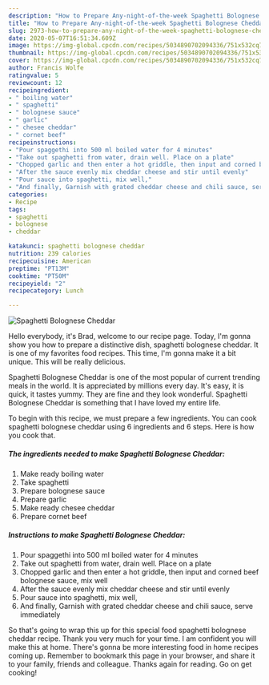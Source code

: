 ```yaml
---
description: "How to Prepare Any-night-of-the-week Spaghetti Bolognese Cheddar"
title: "How to Prepare Any-night-of-the-week Spaghetti Bolognese Cheddar"
slug: 2973-how-to-prepare-any-night-of-the-week-spaghetti-bolognese-cheddar
date: 2020-05-07T16:51:34.609Z
image: https://img-global.cpcdn.com/recipes/5034890702094336/751x532cq70/spaghetti-bolognese-cheddar-recipe-main-photo.jpg
thumbnail: https://img-global.cpcdn.com/recipes/5034890702094336/751x532cq70/spaghetti-bolognese-cheddar-recipe-main-photo.jpg
cover: https://img-global.cpcdn.com/recipes/5034890702094336/751x532cq70/spaghetti-bolognese-cheddar-recipe-main-photo.jpg
author: Francis Wolfe
ratingvalue: 5
reviewcount: 12
recipeingredient:
- " boiling water"
- " spaghetti"
- " bolognese sauce"
- " garlic"
- " chesee cheddar"
- " cornet beef"
recipeinstructions:
- "Pour spaggethi into 500 ml boiled water for 4 minutes"
- "Take out spaghetti from water, drain well. Place on a plate"
- "Chopped garlic and then enter a hot griddle, then input and corned beef bolognese sauce, mix well"
- "After the sauce evenly mix cheddar cheese and stir until evenly"
- "Pour sauce into spaghetti, mix well,"
- "And finally, Garnish with grated cheddar cheese and chili sauce, serve immediately"
categories:
- Recipe
tags:
- spaghetti
- bolognese
- cheddar

katakunci: spaghetti bolognese cheddar 
nutrition: 239 calories
recipecuisine: American
preptime: "PT13M"
cooktime: "PT50M"
recipeyield: "2"
recipecategory: Lunch

---
```



![Spaghetti Bolognese Cheddar](https://img-global.cpcdn.com/recipes/5034890702094336/751x532cq70/spaghetti-bolognese-cheddar-recipe-main-photo.jpg)

Hello everybody, it's Brad, welcome to our recipe page. Today, I'm gonna show you how to prepare a distinctive dish, spaghetti bolognese cheddar. It is one of my favorites food recipes. This time, I'm gonna make it a bit unique. This will be really delicious.

Spaghetti Bolognese Cheddar is one of the most popular of current trending meals in the world. It is appreciated by millions every day. It's easy, it is quick, it tastes yummy. They are fine and they look wonderful. Spaghetti Bolognese Cheddar is something that I have loved my entire life.




To begin with this recipe, we must prepare a few ingredients. You can cook spaghetti bolognese cheddar using 6 ingredients and 6 steps. Here is how you cook that.

<!--inarticleads1-->

##### The ingredients needed to make Spaghetti Bolognese Cheddar:

1. Make ready  boiling water
1. Take  spaghetti
1. Prepare  bolognese sauce
1. Prepare  garlic
1. Make ready  chesee cheddar
1. Prepare  cornet beef




<!--inarticleads2-->

##### Instructions to make Spaghetti Bolognese Cheddar:

1. Pour spaggethi into 500 ml boiled water for 4 minutes
1. Take out spaghetti from water, drain well. Place on a plate
1. Chopped garlic and then enter a hot griddle, then input and corned beef bolognese sauce, mix well
1. After the sauce evenly mix cheddar cheese and stir until evenly
1. Pour sauce into spaghetti, mix well,
1. And finally, Garnish with grated cheddar cheese and chili sauce, serve immediately




So that's going to wrap this up for this special food spaghetti bolognese cheddar recipe. Thank you very much for your time. I am confident you will make this at home. There's gonna be more interesting food in home recipes coming up. Remember to bookmark this page in your browser, and share it to your family, friends and colleague. Thanks again for reading. Go on get cooking!
